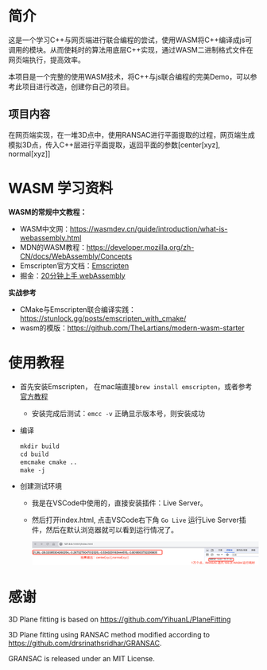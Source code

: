 
# 简介
这是一个学习C++与网页端进行联合编程的尝试，使用WASM将C++编译成js可调用的模块。从而使耗时的算法用底层C++实现，通过WASM二进制格式文件在网页端执行，提高效率。

本项目是一个完整的使用WASM技术，将C++与js联合编程的完美Demo，可以参考此项目进行改造，创建你自己的项目。

## 项目内容

在网页端实现，在一堆3D点中，使用RANSAC进行平面提取的过程，网页端生成模拟3D点，传入C++层进行平面提取，返回平面的参数[center[xyz], normal[xyz]]


# WASM 学习资料

**WASM的常规中文教程：**

- WASM中文网：https://wasmdev.cn/guide/introduction/what-is-webassembly.html 
- MDN的WASM教程：https://developer.mozilla.org/zh-CN/docs/WebAssembly/Concepts 
- Emscripten官方文档：[Emscripten](https://emscripten.org/docs/introducing_emscripten/index.html)
- 掘金：[20分钟上手 webAssembly](https://juejin.cn/post/6844903661982728200)


**实战参考**

- CMake与Emscripten联合编译实践：https://stunlock.gg/posts/emscripten_with_cmake/  
- wasm的模版：https://github.com/TheLartians/modern-wasm-starter

# 使用教程
- 首先安装Emscripten， 在mac端直接`brew install emscripten`，或者参考[官方教程](https://emscripten.org/docs/getting_started/downloads.html#installation-instructions-using-the-emsdk-recommended)
  - 安装完成后测试：`emcc -v` 正确显示版本号，则安装成功
  
- 编译
    ```
    mkdir build
    cd build
    emcmake cmake ..
    make -j
    ```

- 创建测试环境
  - 我是在VSCode中使用的，直接安装插件：Live Server。
  - 然后打开index.html, 点击VSCode右下角 `Go Live` 运行Live Server插件，然后在默认浏览器就可以看到运行情况了。
    
    ![运行情况](doc/result.png)


# 感谢
3D Plane fitting is based on https://github.com/YihuanL/PlaneFitting

3D Plane fitting using RANSAC method modified according to https://github.com/drsrinathsridhar/GRANSAC.

GRANSAC is released under an MIT License. 
 

